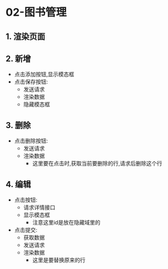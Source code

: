 # 02-图书管理

## 1. 渲染页面

## 2. 新增

- 点击添加按钮,显示模态框
- 点击保存按钮:
  - 发送请求
  - 渲染数据
  - 隐藏模态框

## 3. 删除

- 点击删除按钮:
  - 发送请求
  - 渲染数据
    - 这里要在点击时,获取当前要删除的行,请求后删除这个行

## 4. 编辑

- 点击按钮:
  - 请求详情接口
  - 显示模态框
    - 注意这里id是放在隐藏域里的
- 点击提交:
  - 获取数据
  - 发送请求
  - 渲染数据
    - 这里是要替换原来的行
